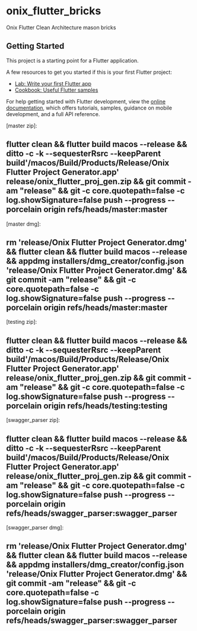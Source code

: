 # onix_flutter_bricks

Onix Flutter Clean Architecture mason bricks

## Getting Started

This project is a starting point for a Flutter application.

A few resources to get you started if this is your first Flutter project:

- [Lab: Write your first Flutter app](https://docs.flutter.dev/get-started/codelab)
- [Cookbook: Useful Flutter samples](https://docs.flutter.dev/cookbook)

For help getting started with Flutter development, view the
[online documentation](https://docs.flutter.dev/), which offers tutorials, samples, guidance on
mobile development, and a full API reference.

[master zip]:

## flutter clean && flutter build macos --release && ditto -c -k --sequesterRsrc --keepParent build'/macos/Build/Products/Release/Onix Flutter Project Generator.app' release/onix_flutter_proj_gen.zip && git commit -am "release" && git -c core.quotepath=false -c log.showSignature=false push --progress --porcelain origin refs/heads/master:master

[master dmg]:

## rm 'release/Onix Flutter Project Generator.dmg' && flutter clean && flutter build macos --release && appdmg installers/dmg_creator/config.json 'release/Onix Flutter Project Generator.dmg' && git commit -am "release" && git -c core.quotepath=false -c log.showSignature=false push --progress --porcelain origin refs/heads/master:master

[testing zip]:

## flutter clean && flutter build macos --release && ditto -c -k --sequesterRsrc --keepParent build'/macos/Build/Products/Release/Onix Flutter Project Generator.app' release/onix_flutter_proj_gen.zip && git commit -am "release" && git -c core.quotepath=false -c log.showSignature=false push --progress --porcelain origin refs/heads/testing:testing

[swagger_parser zip]:

## flutter clean && flutter build macos --release && ditto -c -k --sequesterRsrc --keepParent build'/macos/Build/Products/Release/Onix Flutter Project Generator.app' release/onix_flutter_proj_gen.zip && git commit -am "release" && git -c core.quotepath=false -c log.showSignature=false push --progress --porcelain origin refs/heads/swagger_parser:swagger_parser

[swagger_parser dmg]:

## rm 'release/Onix Flutter Project Generator.dmg' && flutter clean && flutter build macos --release && appdmg installers/dmg_creator/config.json 'release/Onix Flutter Project Generator.dmg' && git commit -am "release" && git -c core.quotepath=false -c log.showSignature=false push --progress --porcelain origin refs/heads/swagger_parser:swagger_parser
